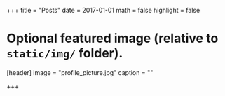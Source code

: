 +++
title = "Posts"
date = 2017-01-01
math = false
highlight = false

# Optional featured image (relative to `static/img/` folder).
[header]
image = "profile_picture.jpg"
caption = ""

+++
